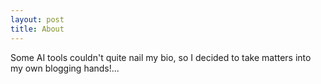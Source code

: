 ```yaml
---
layout: post
title: About
---
```


Some AI tools couldn't quite nail my bio, so I decided to take matters into my own blogging hands!...